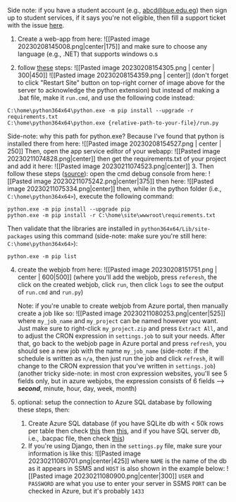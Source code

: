 Side note: if you have a student account (e.g., abcd@bue.edu.eg) then sign up to student services, if it says you're not eligible, then fill a support ticket with the issue [here](https://azure.microsoft.com/en-us/support/create-ticket/).

1. Create a web-app from here:
![[Pasted image 20230208145008.png|center|175]]
and make sure to choose any language (e.g., .NET) that supports windows o.s

2. follow [these](https://stackoverflow.com/questions/66426111/how-to-pip-install-extension-modules-in-azure-web-jobs) steps:
   ![[Pasted image 20230208154305.png | center | 300|450]]
   ![[Pasted image 20230208154359.png | center]]
   (don't forget to click "Restart Site" button on top-right corner of image above for the server to acknowledge the python extension)
   but instead of making a .bat file, make it `run.cmd`, and use the following code instead:
``` windows-cmd
C:\home\python364x64\python.exe -m pip install --upgrade -r requirements.txt
C:\home\python364x64\python.exe {relative-path-to-your-file}/run.py
```
Side-note: why this path for python.exe? Because I've found that python is installed there from here:
![[Pasted image 20230208154527.png | center | 250]]
Then, open the app service editor of your webapp:
![[Pasted image 20230211074828.png|center]]
then get the requirements.txt of your project and add it here:
![[Pasted image 20230211074523.png|center]]
3. Then follow these steps ([source](https://stackoverflow.com/questions/53850537/python-azure-webjob-import-error-cannot-import-python-extension-modules)): 
   open the cmd debug console from here:
   ![[Pasted image 20230211075242.png|center|375]]
   then here:
   ![[Pasted image 20230211075334.png|center]]
then, while in the python folder (i.e., `C:\home\python364x64>`), execute the following command:
``` windows-cmd
python.exe -m pip install --upgrade pip
python.exe -m pip install -r C:\home\site\wwwroot\requirements.txt
```
Then validate that the libraries are installed in `python364x64/Lib/site-packages` using this command (side-note: make sure you're still here: `C:\home\python364x64>`):
``` windows-cmd
python.exe -m pip list
```
4. create the webjob from here:
   ![[Pasted image 20230208151751.png | center | 600|500]]
   (where you'll add the webjob, press `referesh`, the click on the created webjob, click `run`, then click `logs` to see the output of `run.cmd` and `run.py`)
   
   Note: if you're unable to create webjob from Azure portal, then manually create a job like so:
   ![[Pasted image 20230211080253.png|center|525]]
   where `my_job_name` and `my_project` can be named however you want. Just make sure to right-click `my_project.zip` and press `Extract All`, and to adjust the CRON expression in `settings.job` to suit your needs. After that, go back to the webjob page in Azure portal and press `refresh`, you should see a new job with the name `my_job_name` 
   (side-note: if the schedule is written as `n/a`, then just run the job and click `refresh`, it will change to the CRON expression that you've written in `settings.job`)
   (another tricky side-note: in most cron expression websites, you'll see 5 fields only, but in azure webjobs, the expression consists of 6 fields --> ***second***, minute, hour, day, week, month)

5. optional: setup the connection to Azure SQL database by following these steps, then:
	1. Create Azure SQL database (if you have SQLite db with < 50k rows per table then check [this](https://www.dbsofts.com/articles/sqlite_to_azure/) then [this](https://stackoverflow.com/questions/44895079/convert-sqlite-database-to-db-file#:~:text=The%20name%20of%20your%20file%20is%20completely%20irrelevant%20to%20the%20data%20inside%20of%20it.%20Assuming%20the%20data%20structure%20is%20properly%20setup%2C%20simply%20renaming%20the%20file%20will%20suffice.), and if you have SQL server db, i.e., .bacpac file, then check [this](https://learn.microsoft.com/en-us/azure/azure-sql/database/database-import?view=azuresql&tabs=azure-powershell))
	2. If you're using Django, then in the `settings.py` file, make sure your information is like this:
![[Pasted image 20230211080701.png|center|425]]
	   where `NAME` is the name of the db as it appears in SSMS and `HOST` is also shown in the example below:
![[Pasted image 20230211080900.png|center|300]]
	   `USER` and `PASSWORD` are what you use to enter your server in SSMS
	   `PORT` can be checked in Azure, but it's probably `1433`